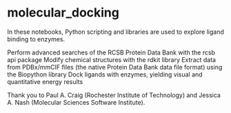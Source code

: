 # molecular_docking


In these notebooks, Python scripting and libraries are used to explore ligand binding to enzymes.

Perform advanced searches of the RCSB Protein Data Bank with the rcsb api package
Modify chemical structures with the rdkit library
Extract data from PDBx/mmCIF files (the native Protein Data Bank data file format) using the Biopython library
Dock ligands with enzymes, yielding visual and quantitative energy results

Thank you to Paul A. Craig (Rochester Institute of Technology) and Jessica A. Nash (Molecular Sciences Software Institute).


